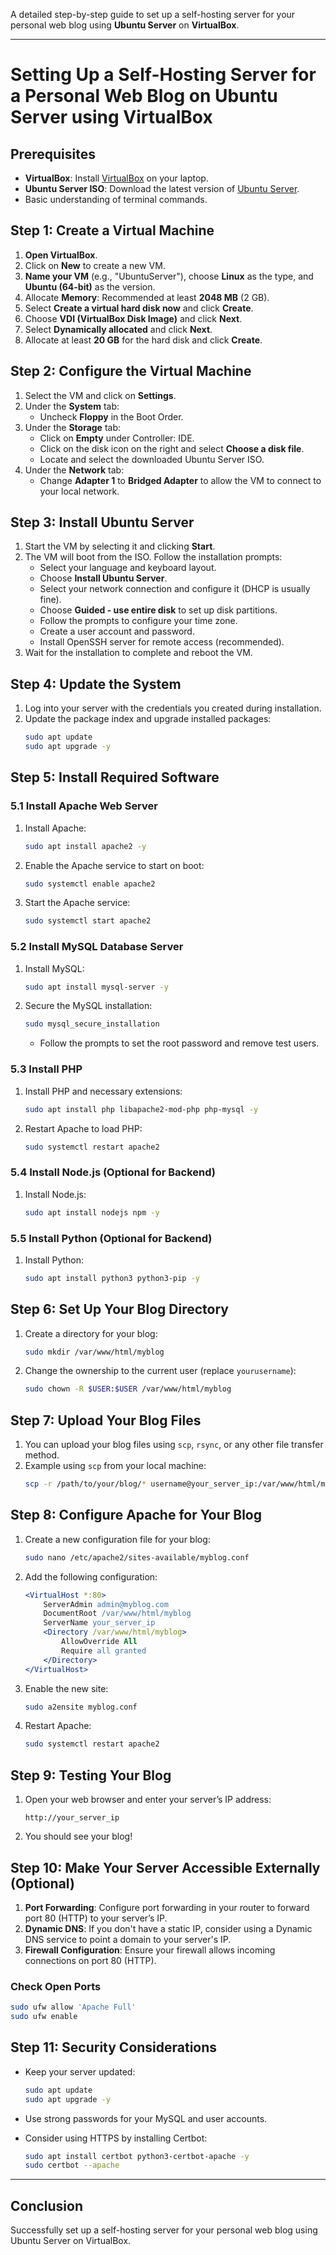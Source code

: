 A detailed step-by-step guide to set up a self-hosting server for your personal web blog using **Ubuntu Server** on **VirtualBox**.

---

# Setting Up a Self-Hosting Server for a Personal Web Blog on Ubuntu Server using VirtualBox

## Prerequisites
- **VirtualBox**: Install [VirtualBox](https://www.virtualbox.org/) on your laptop.
- **Ubuntu Server ISO**: Download the latest version of [Ubuntu Server](https://ubuntu.com/download/server).
- Basic understanding of terminal commands.

## Step 1: Create a Virtual Machine

1. **Open VirtualBox**.
2. Click on **New** to create a new VM.
3. **Name your VM** (e.g., "UbuntuServer"), choose **Linux** as the type, and **Ubuntu (64-bit)** as the version.
4. Allocate **Memory**: Recommended at least **2048 MB** (2 GB).
5. Select **Create a virtual hard disk now** and click **Create**.
6. Choose **VDI (VirtualBox Disk Image)** and click **Next**.
7. Select **Dynamically allocated** and click **Next**.
8. Allocate at least **20 GB** for the hard disk and click **Create**.

## Step 2: Configure the Virtual Machine

1. Select the VM and click on **Settings**.
2. Under the **System** tab:
   - Uncheck **Floppy** in the Boot Order.
3. Under the **Storage** tab:
   - Click on **Empty** under Controller: IDE.
   - Click on the disk icon on the right and select **Choose a disk file**.
   - Locate and select the downloaded Ubuntu Server ISO.
4. Under the **Network** tab:
   - Change **Adapter 1** to **Bridged Adapter** to allow the VM to connect to your local network.

## Step 3: Install Ubuntu Server

1. Start the VM by selecting it and clicking **Start**.
2. The VM will boot from the ISO. Follow the installation prompts:
   - Select your language and keyboard layout.
   - Choose **Install Ubuntu Server**.
   - Select your network connection and configure it (DHCP is usually fine).
   - Choose **Guided - use entire disk** to set up disk partitions.
   - Follow the prompts to configure your time zone.
   - Create a user account and password.
   - Install OpenSSH server for remote access (recommended).
3. Wait for the installation to complete and reboot the VM.

## Step 4: Update the System

1. Log into your server with the credentials you created during installation.
2. Update the package index and upgrade installed packages:
   ```bash
   sudo apt update
   sudo apt upgrade -y
   ```

## Step 5: Install Required Software

### 5.1 Install Apache Web Server

1. Install Apache:
   ```bash
   sudo apt install apache2 -y
   ```
2. Enable the Apache service to start on boot:
   ```bash
   sudo systemctl enable apache2
   ```
3. Start the Apache service:
   ```bash
   sudo systemctl start apache2
   ```

### 5.2 Install MySQL Database Server

1. Install MySQL:
   ```bash
   sudo apt install mysql-server -y
   ```
2. Secure the MySQL installation:
   ```bash
   sudo mysql_secure_installation
   ```
   - Follow the prompts to set the root password and remove test users.

### 5.3 Install PHP

1. Install PHP and necessary extensions:
   ```bash
   sudo apt install php libapache2-mod-php php-mysql -y
   ```
2. Restart Apache to load PHP:
   ```bash
   sudo systemctl restart apache2
   ```

### 5.4 Install Node.js (Optional for Backend)

1. Install Node.js:
   ```bash
   sudo apt install nodejs npm -y
   ```

### 5.5 Install Python (Optional for Backend)

1. Install Python:
   ```bash
   sudo apt install python3 python3-pip -y
   ```

## Step 6: Set Up Your Blog Directory

1. Create a directory for your blog:
   ```bash
   sudo mkdir /var/www/html/myblog
   ```
2. Change the ownership to the current user (replace `yourusername`):
   ```bash
   sudo chown -R $USER:$USER /var/www/html/myblog
   ```

## Step 7: Upload Your Blog Files

1. You can upload your blog files using `scp`, `rsync`, or any other file transfer method.
2. Example using `scp` from your local machine:
   ```bash
   scp -r /path/to/your/blog/* username@your_server_ip:/var/www/html/myblog
   ```

## Step 8: Configure Apache for Your Blog

1. Create a new configuration file for your blog:
   ```bash
   sudo nano /etc/apache2/sites-available/myblog.conf
   ```
2. Add the following configuration:
   ```apache
   <VirtualHost *:80>
       ServerAdmin admin@myblog.com
       DocumentRoot /var/www/html/myblog
       ServerName your_server_ip
       <Directory /var/www/html/myblog>
           AllowOverride All
           Require all granted
       </Directory>
   </VirtualHost>
   ```
3. Enable the new site:
   ```bash
   sudo a2ensite myblog.conf
   ```
4. Restart Apache:
   ```bash
   sudo systemctl restart apache2
   ```

## Step 9: Testing Your Blog

1. Open your web browser and enter your server’s IP address:
   ```
   http://your_server_ip
   ```
2. You should see your blog!

## Step 10: Make Your Server Accessible Externally (Optional)

1. **Port Forwarding**: Configure port forwarding in your router to forward port 80 (HTTP) to your server’s IP.
2. **Dynamic DNS**: If you don't have a static IP, consider using a Dynamic DNS service to point a domain to your server's IP.
3. **Firewall Configuration**: Ensure your firewall allows incoming connections on port 80 (HTTP).

### Check Open Ports
```bash
sudo ufw allow 'Apache Full'
sudo ufw enable
```

## Step 11: Security Considerations

- Keep your server updated:
  ```bash
  sudo apt update
  sudo apt upgrade -y
  ```

- Use strong passwords for your MySQL and user accounts.
- Consider using HTTPS by installing Certbot:
  ```bash
  sudo apt install certbot python3-certbot-apache -y
  sudo certbot --apache
  ```

---

## Conclusion
Successfully set up a self-hosting server for your personal web blog using Ubuntu Server on VirtualBox.
